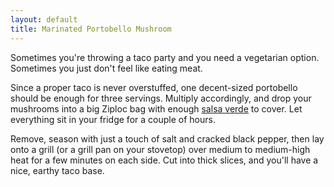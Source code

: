 ```yaml
---
layout: default
title: Marinated Portobello Mushroom
---
```


Sometimes you're throwing a taco party and you need a vegetarian option. Sometimes you just don't feel like eating meat.

Since a proper taco is never overstuffed, one decent-sized portobello should be enough for three servings. Multiply accordingly, and drop your mushrooms into a big Ziploc bag with enough [salsa verde](/condiments/simple_salsa_verde.md) to cover. Let everything sit in your fridge for a couple of hours.

Remove, season with just a touch of salt and cracked black pepper, then lay onto a grill (or a grill pan on your stovetop) over medium to medium-high heat for a few minutes on each side. Cut into thick slices, and you'll have a nice, earthy taco base.
